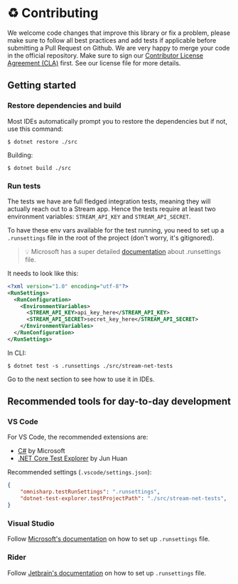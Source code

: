 # :recycle: Contributing

We welcome code changes that improve this library or fix a problem, please make sure to follow all best practices and add tests if applicable before submitting a Pull Request on Github. We are very happy to merge your code in the official repository. Make sure to sign our [Contributor License Agreement (CLA)](https://docs.google.com/forms/d/e/1FAIpQLScFKsKkAJI7mhCr7K9rEIOpqIDThrWxuvxnwUq2XkHyG154vQ/viewform) first. See our license file for more details.

## Getting started

### Restore dependencies and build

Most IDEs automatically prompt you to restore the dependencies but if not, use this command:

```shell
$ dotnet restore ./src
```

Building:

```shell
$ dotnet build ./src
```

### Run tests

The tests we have are full fledged integration tests, meaning they will actually reach out to a Stream app. Hence the tests require at least two environment variables: `STREAM_API_KEY` and `STREAM_API_SECRET`.

To have these env vars available for the test running, you need to set up a `.runsettings` file in the root of the project (don't worry, it's gitignored).

> :bulb: Microsoft has a super detailed [documentation](https://docs.microsoft.com/en-us/visualstudio/test/configure-unit-tests-by-using-a-dot-runsettings-file) about .runsettings file.
  
It needs to look like this:

```xml
<?xml version="1.0" encoding="utf-8"?>
<RunSettings>
  <RunConfiguration>
    <EnvironmentVariables>
      <STREAM_API_KEY>api_key_here</STREAM_API_KEY>
      <STREAM_API_SECRET>secret_key_here</STREAM_API_SECRET>
    </EnvironmentVariables>
  </RunConfiguration>
</RunSettings>
```

In CLI:
```shell
$ dotnet test -s .runsettings ./src/stream-net-tests
```

Go to the next section to see how to use it in IDEs.

## Recommended tools for day-to-day development

### VS Code

For VS Code, the recommended extensions are:
- [C#](https://marketplace.visualstudio.com/items?itemName=ms-dotnettools.csharp) by Microsoft
- [.NET Core Test Explorer](https://marketplace.visualstudio.com/items?itemName=formulahendry.dotnet-test-explorer) by Jun Huan

Recommended settings (`.vscode/settings.json`):
```json
{
    "omnisharp.testRunSettings": ".runsettings",
    "dotnet-test-explorer.testProjectPath": "./src/stream-net-tests",
}
```

### Visual Studio

Follow [Microsoft's documentation](https://docs.microsoft.com/en-us/visualstudio/test/configure-unit-tests-by-using-a-dot-runsettings-file?view=vs-2022#specify-a-run-settings-file-in-the-ide) on how to set up `.runsettings` file.

### Rider

Follow [Jetbrain's documentation](https://www.jetbrains.com/help/rider/Reference__Options__Tools__Unit_Testing__MSTest.html) on how to set up `.runsettings` file.
